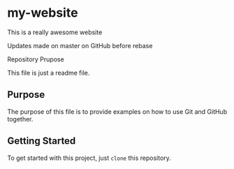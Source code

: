 # my-website

This is a really awesome website

Updates made on master on GitHub before rebase

 Repository Prupose

This file is just a readme file.

## Purpose

The purpose of this file is to provide examples
on how to use Git and GitHub together.

## Getting Started

To get started with this project, just `clone` this repository.
